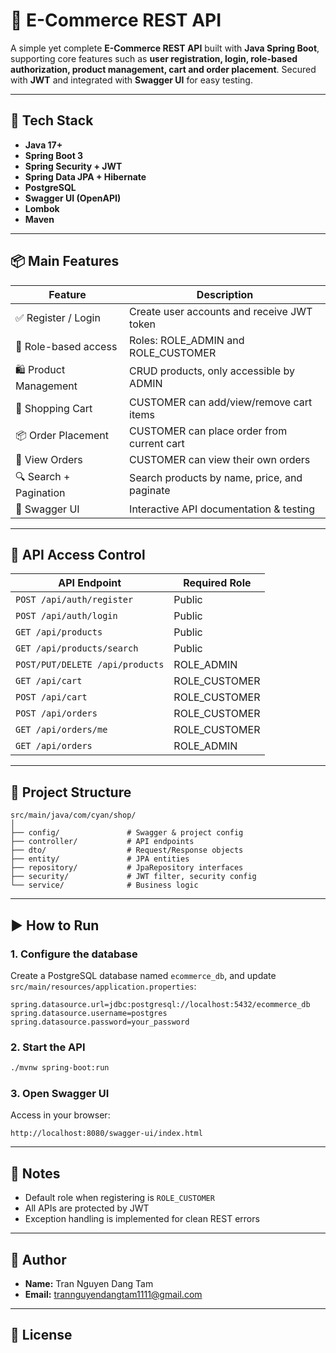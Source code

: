 # 🛒 E-Commerce REST API

A simple yet complete **E-Commerce REST API** built with **Java Spring Boot**, supporting core features such as **user registration, login, role-based authorization, product management, cart and order placement**. Secured with **JWT** and integrated with **Swagger UI** for easy testing.

---

## 🚀 Tech Stack

- **Java 17+**
- **Spring Boot 3**
- **Spring Security + JWT**
- **Spring Data JPA + Hibernate**
- **PostgreSQL**
- **Swagger UI (OpenAPI)**
- **Lombok**
- **Maven**

---

## 📦 Main Features

| Feature                | Description |
|------------------------|-------------|
| ✅ Register / Login     | Create user accounts and receive JWT token |
| 🔐 Role-based access    | Roles: ROLE_ADMIN and ROLE_CUSTOMER |
| 🛍 Product Management   | CRUD products, only accessible by ADMIN |
| 🛒 Shopping Cart        | CUSTOMER can add/view/remove cart items |
| 📦 Order Placement      | CUSTOMER can place order from current cart |
| 📜 View Orders          | CUSTOMER can view their own orders |
| 🔍 Search + Pagination  | Search products by name, price, and paginate |
| 📄 Swagger UI           | Interactive API documentation & testing |

---

## 🔐 API Access Control

| API Endpoint                    | Required Role     |
|---------------------------------|-------------------|
| `POST /api/auth/register`       | Public            |
| `POST /api/auth/login`          | Public            |
| `GET /api/products`             | Public            |
| `GET /api/products/search`      | Public            |
| `POST/PUT/DELETE /api/products` | ROLE_ADMIN        |
| `GET /api/cart`                 | ROLE_CUSTOMER     |
| `POST /api/cart`                | ROLE_CUSTOMER     |
| `POST /api/orders`              | ROLE_CUSTOMER     |
| `GET /api/orders/me`            | ROLE_CUSTOMER     |
| `GET /api/orders`               | ROLE_ADMIN        |

---

## 📂 Project Structure

```
src/main/java/com/cyan/shop/
│
├── config/               # Swagger & project config
├── controller/           # API endpoints
├── dto/                  # Request/Response objects
├── entity/               # JPA entities
├── repository/           # JpaRepository interfaces
├── security/             # JWT filter, security config
└── service/              # Business logic
```

---

## ▶️ How to Run

### 1. Configure the database
Create a PostgreSQL database named `ecommerce_db`, and update `src/main/resources/application.properties`:

```properties
spring.datasource.url=jdbc:postgresql://localhost:5432/ecommerce_db
spring.datasource.username=postgres
spring.datasource.password=your_password
```

### 2. Start the API
```bash
./mvnw spring-boot:run
```

### 3. Open Swagger UI
Access in your browser:
```
http://localhost:8080/swagger-ui/index.html
```

---

## 📌 Notes

- Default role when registering is `ROLE_CUSTOMER`
- All APIs are protected by JWT
- Exception handling is implemented for clean REST errors

---

## 👤 Author

- **Name:** Tran Nguyen Dang Tam
- **Email:** [trannguyendangtam1111@gmail.com](mailto:trannguyendangtam1111@gmail.com)

---

## 📝 License


